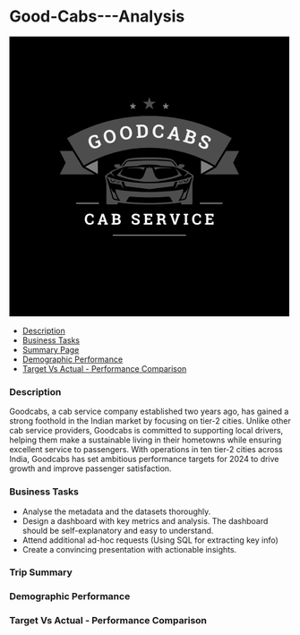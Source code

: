 # Good-Cabs---Analysis

![Business Logo](GOODCABS.png)


- [Description](#description)
- [Business Tasks](#business-tasks)
- [Summary Page](#trip-summary)
- [Demographic Performance](#demographic-performance)
- [Target Vs Actual - Performance Comparison](#target-vs-actual-performance-comparison)

### Description
Goodcabs, a cab service company established two years ago, has gained a strong foothold in the Indian market by focusing on tier-2 cities. Unlike other cab service providers, Goodcabs is committed to supporting local drivers, helping them make a sustainable living in their hometowns while ensuring excellent service to passengers. With operations in ten tier-2 cities across India, Goodcabs has set ambitious performance targets for 2024 to drive growth and improve passenger satisfaction.


### Business Tasks
- Analyse the metadata and the datasets thoroughly. 
- Design a dashboard with key metrics and analysis. The dashboard should be self-explanatory and easy to understand. 
- Attend additional ad-hoc requests (Using SQL for extracting key info)  
- Create a convincing presentation with actionable insights.


### Trip Summary
### Demographic Performance
### Target Vs Actual - Performance Comparison








